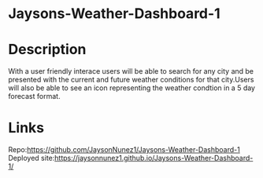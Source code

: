 # Jaysons-Weather-Dashboard-1
# Description
With a user friendly interace users will be able to search for any city and be presented with the current and future weather conditions for that city.Users will also be able to see an icon representing the weather condtion in a 5 day forecast format.
<br>
# Links
Repo:https://github.com/JaysonNunez1/Jaysons-Weather-Dashboard-1 
<br>
Deployed site:https://jaysonnunez1.github.io/Jaysons-Weather-Dashboard-1/

